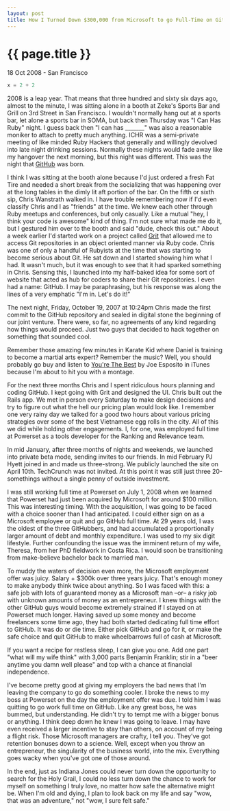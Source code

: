 ```yaml
---
layout: post
title: How I Turned Down $300,000 from Microsoft to go Full-Time on GitHub
---
```


{{ page.title }}
================

<p class="meta">18 Oct 2008 - San Francisco</p>

```python
x = 2 + 2
```

2008 is a leap year. That means that three hundred and sixty six days ago,
almost to the minute, I was sitting alone in a booth at Zeke's Sports Bar and
Grill on 3rd Street in San Francisco. I wouldn't normally hang out at a sports
bar, let alone a sports bar in SOMA, but back then Thursday was "I Can Has Ruby"
night. I guess back then "I can has _______" was also a reasonable moniker to
attach to pretty much anything. ICHR was a semi-private meeting of like minded
Ruby Hackers that generally and willingly devolved into late night drinking
sessions. Normally these nights would fade away like my hangover the next
morning, but this night was different. This was the night that
[GitHub](http://github.com/) was born.

I think I was sitting at the booth alone because I'd just ordered a fresh Fat
Tire and needed a short break from the socializing that was happening over at
the long tables in the dimly lit aft portion of the bar. On the fifth or sixth
sip, Chris Wanstrath walked in. I have trouble remembering now if I'd even
classify Chris and I as "friends" at the time. We knew each other through Ruby
meetups and conferences, but only casually. Like a mutual "hey, I think your
code is awesome" kind of thing. I'm not sure what made me do it, but I gestured
him over to the booth and said "dude, check this out." About a week earlier I'd
started work on a project called [Grit](http://github.com/mojombo/grit) that
allowed me to access Git repositories in an object oriented manner via Ruby
code. Chris was one of only a handful of Rubyists at the time that was starting
to become serious about Git. He sat down and I started showing him what I had.
It wasn't much, but it was enough to see that it had sparked something in Chris.
Sensing this, I launched into my half-baked idea for some sort of website that
acted as hub for coders to share their Git repositories. I even had a name:
GitHub. I may be paraphrasing, but his response was along the lines of a very
emphatic "I'm in. Let's do it!"

The next night, Friday, October 19, 2007 at 10:24pm Chris made the first commit
to the GitHub repository and sealed in digital stone the beginning of our joint
venture. There were, so far, no agreements of any kind regarding how things
would proceed. Just two guys that decided to hack together on something that
sounded cool.

Remember those amazing few minutes in Karate Kid where Daniel is training to
become a martial arts expert? Remember the music? Well, you should probably go
buy and listen to [You're The
Best](http://phobos.apple.com/WebObjects/MZStore.woa/wa/viewAlbum?i=260417864&id=260417040&s=143441)
by Joe Esposito in iTunes because I'm about to hit you with a montage.

For the next three months Chris and I spent ridiculous hours planning and coding
GitHub. I kept going with Grit and designed the UI. Chris built out the Rails
app. We met in person every Saturday to make design decisions and try to figure
out what the hell our pricing plan would look like. I remember one very rainy
day we talked for a good two hours about various pricing strategies over some of
the best Vietnamese egg rolls in the city. All of this we did while holding
other engagements. I, for one, was employed full time at Powerset as a tools
developer for the Ranking and Relevance team.

In mid January, after three months of nights and weekends, we launched into
private beta mode, sending invites to our friends. In mid February PJ Hyett
joined in and made us three-strong. We publicly launched the site on April 10th.
TechCrunch was not invited. At this point it was still just three 20-somethings
without a single penny of outside investment.

I was still working full time at Powerset on July 1, 2008 when we learned that
Powerset had just been acquired by Microsoft for around $100 million. This was
interesting timing. With the acquisition, I was going to be faced with a choice
sooner than I had anticipated. I could either sign on as a Microsoft employee or
quit and go GitHub full time. At 29 years old, I was the oldest of the three
GitHubbers, and had accumulated a proportionally larger amount of debt and
monthly expenditure. I was used to my six digit lifestyle. Further confounding
the issue was the imminent return of my wife, Theresa, from her PhD fieldwork in
Costa Rica. I would soon be transitioning from make-believe bachelor back to
married man.

To muddy the waters of decision even more, the Microsoft employment offer was
juicy. Salary + $300k over three years juicy. That's enough money to make
anybody think twice about anything. So I was faced with this: a safe job with
lots of guaranteed money as a Microsoft man &#8211;or&#8211; a risky job with
unknown amounts of money as an entrepreneur. I knew things with the other GitHub
guys would become extremely strained if I stayed on at Powerset much longer.
Having saved up some money and become freelancers some time ago, they had both
started dedicating full time effort to GitHub. It was do or die time. Either
pick GitHub and go for it, or make the safe choice and quit GitHub to make
wheelbarrows full of cash at Microsoft.

If you want a recipe for restless sleep, I can give you one. Add one part "what
will my wife think" with 3,000 parts Benjamin Franklin; stir in a "beer anytime
you damn well please" and top with a chance at financial independence.

I've become pretty good at giving my employers the bad news that I'm leaving the
company to go do something cooler. I broke the news to my boss at Powerset on
the day the employment offer was due. I told him I was quitting to go work full
time on GitHub. Like any great boss, he was bummed, but understanding. He didn't
try to tempt me with a bigger bonus or anything. I think deep down he knew I was
going to leave. I may have even received a larger incentive to stay than others,
on account of my being a flight risk. Those Microsoft managers are crafty, I
tell you. They've got retention bonuses down to a science. Well, except when you
throw an entrepreneur, the singularity of the business world, into the mix.
Everything goes wacky when you've got one of those around.

In the end, just as Indiana Jones could never turn down the opportunity to
search for the Holy Grail, I could no less turn down the chance to work for
myself on something I truly love, no matter how safe the alternative might be.
When I'm old and dying, I plan to look back on my life and say "wow, that was an
adventure," not "wow, I sure felt safe."
